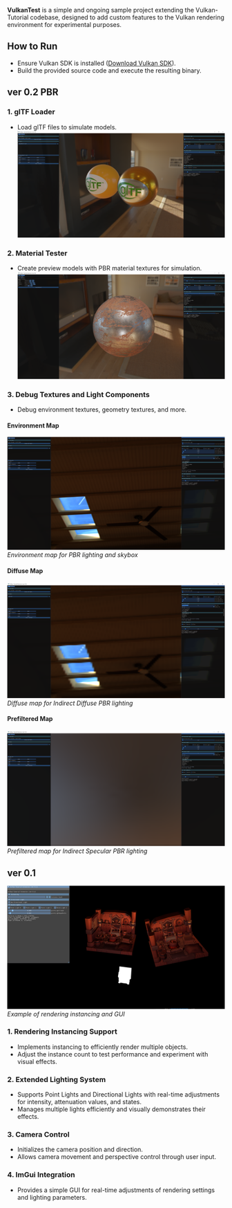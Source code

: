 **VulkanTest** is a simple and ongoing sample project extending the Vulkan-Tutorial codebase, designed to add custom features to the Vulkan rendering environment for experimental purposes.

## How to Run

- Ensure Vulkan SDK is installed ([Download Vulkan SDK](https://vulkan.lunarg.com/sdk/home)).
- Build the provided source code and execute the resulting binary.

## ver 0.2 PBR

### 1. **glTF Loader**
- Load glTF files to simulate models. 
![gltf](Images/CompareMetallic_ver0.2.png)
### 2. **Material Tester**
- Create preview models with PBR material textures for simulation.
![material](Images/MaterialTester_ver0.2.png)
### 3. Debug Textures and Light Components
- Debug environment textures, geometry textures, and more. 

#### Environment Map
![envMap](Images/EnvironmentMap_ver0.2.png)
*Environment map for PBR lighting and skybox*

#### Diffuse Map
![diffMap](Images/PrefilterMap_ver0.2.png)
*Diffuse map for Indirect Diffuse PBR lighting*

#### Prefiltered Map
![specPrefilterMap](Images/DiffuseMap_ver0.2.png)
*Prefiltered map for Indirect Specular PBR lighting*

## ver 0.1

![Sample Rendering](Images/VulkanTutorialExtension_ver0.1.png)
*Example of rendering instancing and GUI*

### 1. **Rendering Instancing Support**

- Implements instancing to efficiently render multiple objects.
- Adjust the instance count to test performance and experiment with visual effects.

### 2. **Extended Lighting System**

- Supports Point Lights and Directional Lights with real-time adjustments for intensity, attenuation values, and states.
- Manages multiple lights efficiently and visually demonstrates their effects.

### 3. **Camera Control**

- Initializes the camera position and direction.
- Allows camera movement and perspective control through user input.

### 4. **ImGui Integration**

- Provides a simple GUI for real-time adjustments of rendering settings and lighting parameters.
